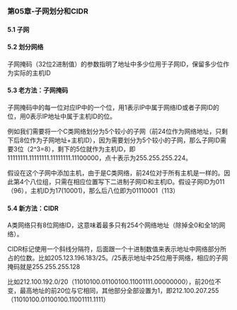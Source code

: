 ### 第05章-子网划分和CIDR

#### 5.1 子网

#### 5.2 划分网络

子网掩码（32位2进制值）的参数指明了地址中多少位用于子网ID，保留多少位作为实际的主机ID

#### 5.3 老方法：子网掩码

子网掩码中的每一位对应IP中的一个位，用1表示IP中属于网络ID或者子网ID的位，用0表示IP地址中属于主机ID的位。

例如我们需要将一个C类网络划分为5个较小的子网（前24位作为网络地址，只剩下后8位作为子网地址+主机ID），因为需要划分为5个较小的子网，那么子网ID需要3位（2^3=8），剩下的5位就作为主机ID，即11111111.11111111.11111111.11100000，点十表示为255.255.255.224。

假设在这个子网中添加主机，由于是C类网络，前24位对于所有主机是一样的。因此第4个八位组，只需在相应位置写下二进制子网ID和主机ID。假设子网ID为011（96），主机ID为17(10001)，那么后八位即为01110001（113）

#### 5.4 新方法：CIDR

A类网络只有8位网络ID，这意味着最多只有254个网络地址（除掉全0和全1的网络）。

CIDR标记使用一个斜线分隔符，后面跟一个十进制数值来表示地址中网络部分所占的位数。比如205.123.196.183/25。/25表示地址中25位用于网络，相应的子网掩码就是255.255.255.128

比如212.100.192.0/20（11010100.01100100.11001111.00000000），前20位不变，最高地址的前20位与它相同，其他部分全部设置为1，即212.100.207.255（11010100.01100100.11001111.1111）